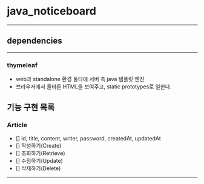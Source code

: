 # java_noticeboard

-----

## dependencies

---

### thymeleaf
- web과 standalone 환경 둘다에 서버 측 java 템플릿 엔진
- 브라우저에서 올바른 HTML을 보여주고, static prototypes로 일한다.


## 기능 구현 목록
### Article
- [] id, title, content, writer, password, createdAt, updatedAt
- [] 작성하기(Create)
- [] 조회하기(Retrieve)
- [] 수정하기(Update)
- [] 삭제하기(Delete)

---
